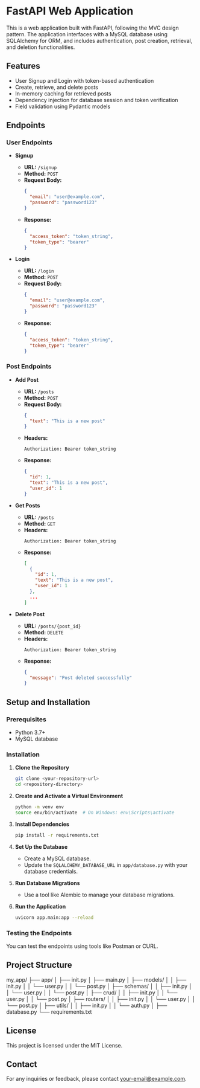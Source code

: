 # FastAPI Web Application

This is a web application built with FastAPI, following the MVC design pattern. The application interfaces with a MySQL database using SQLAlchemy for ORM, and includes authentication, post creation, retrieval, and deletion functionalities.

## Features

- User Signup and Login with token-based authentication
- Create, retrieve, and delete posts
- In-memory caching for retrieved posts
- Dependency injection for database session and token verification
- Field validation using Pydantic models

## Endpoints

### User Endpoints

- **Signup**
  - **URL:** `/signup`
  - **Method:** `POST`
  - **Request Body:**
    ```json
    {
      "email": "user@example.com",
      "password": "password123"
    }
    ```
  - **Response:**
    ```json
    {
      "access_token": "token_string",
      "token_type": "bearer"
    }
    ```

- **Login**
  - **URL:** `/login`
  - **Method:** `POST`
  - **Request Body:**
    ```json
    {
      "email": "user@example.com",
      "password": "password123"
    }
    ```
  - **Response:**
    ```json
    {
      "access_token": "token_string",
      "token_type": "bearer"
    }
    ```

### Post Endpoints

- **Add Post**
  - **URL:** `/posts`
  - **Method:** `POST`
  - **Request Body:**
    ```json
    {
      "text": "This is a new post"
    }
    ```
  - **Headers:**
    ```
    Authorization: Bearer token_string
    ```
  - **Response:**
    ```json
    {
      "id": 1,
      "text": "This is a new post",
      "user_id": 1
    }
    ```

- **Get Posts**
  - **URL:** `/posts`
  - **Method:** `GET`
  - **Headers:**
    ```
    Authorization: Bearer token_string
    ```
  - **Response:**
    ```json
    [
      {
        "id": 1,
        "text": "This is a new post",
        "user_id": 1
      },
      ...
    ]
    ```

- **Delete Post**
  - **URL:** `/posts/{post_id}`
  - **Method:** `DELETE`
  - **Headers:**
    ```
    Authorization: Bearer token_string
    ```
  - **Response:**
    ```json
    {
      "message": "Post deleted successfully"
    }
    ```

## Setup and Installation

### Prerequisites

- Python 3.7+
- MySQL database

### Installation

1. **Clone the Repository**
    ```bash
    git clone <your-repository-url>
    cd <repository-directory>
    ```

2. **Create and Activate a Virtual Environment**
    ```bash
    python -m venv env
    source env/bin/activate  # On Windows: env\Scripts\activate
    ```

3. **Install Dependencies**
    ```bash
    pip install -r requirements.txt
    ```

4. **Set Up the Database**
    - Create a MySQL database.
    - Update the `SQLALCHEMY_DATABASE_URL` in `app/database.py` with your database credentials.

5. **Run Database Migrations**
    - Use a tool like Alembic to manage your database migrations.

6. **Run the Application**
    ```bash
    uvicorn app.main:app --reload
    ```

### Testing the Endpoints

You can test the endpoints using tools like Postman or CURL.

## Project Structure

my_app/
├── app/
│ ├── init.py
│ ├── main.py
│ ├── models/
│ │ ├── init.py
│ │ └── user.py
│ │ └── post.py
│ ├── schemas/
│ │ ├── init.py
│ │ └── user.py
│ │ └── post.py
│ ├── crud/
│ │ ├── init.py
│ │ └── user.py
│ │ └── post.py
│ ├── routers/
│ │ ├── init.py
│ │ └── user.py
│ │ └── post.py
│ ├── utils/
│ │ ├── init.py
│ │ └── auth.py
│ ├── database.py
└── requirements.txt
## License

This project is licensed under the MIT License.

## Contact

For any inquiries or feedback, please contact [your-email@example.com](mailto:your-email@example.com).
